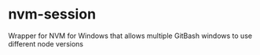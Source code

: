 # nvm-session
Wrapper for NVM for Windows that allows multiple GitBash windows to use different node versions
